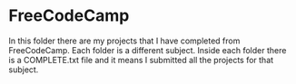 # FreeCodeCamp
In this folder there are my projects that I have completed from FreeCodeCamp. Each folder is a different subject.
Inside each folder there is a COMPLETE.txt file and it means I submitted all the projects for that subject.
